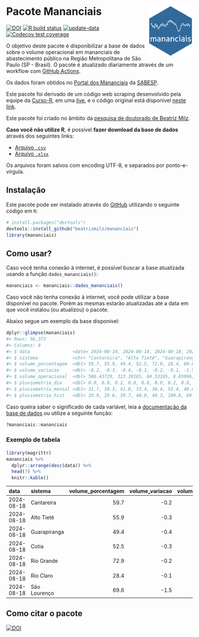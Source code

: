 
<!-- README.md is generated from README.Rmd. Please edit that file -->

# Pacote Mananciais <img src="man/figures/hexlogo.png" align="right" width = "120px"/>

<!-- badges: start -->

[![DOI](https://zenodo.org/badge/DOI/10.5281/zenodo.4733056.svg)](https://doi.org/10.5281/zenodo.4733056)
[![R build
status](https://github.com/beatrizmilz/mananciais/workflows/R-CMD-check/badge.svg)](https://github.com/beatrizmilz/mananciais/actions)
[![update-data](https://github.com/beatrizmilz/mananciais/actions/workflows/2-update_data.yaml/badge.svg)](https://github.com/beatrizmilz/mananciais/actions/workflows/2-update_data.yaml)
[![Codecov test
coverage](https://codecov.io/gh/beatrizmilz/mananciais/branch/master/graph/badge.svg)](https://codecov.io/gh/beatrizmilz/mananciais?branch=master)
<!-- badges: end -->

O objetivo deste pacote é disponibilizar a base de dados sobre o volume
operacional em mananciais de abastecimento público na Região
Metropolitana de São Paulo (SP - Brasil). O pacote é atualizado
diariamente através de um workflow com [GitHub
Actions](https://github.com/beatrizmilz/mananciais/actions).

Os dados foram obtidos no [Portal dos
Mananciais](http://mananciais.sabesp.com.br/Situacao) da
[SABESP](http://site.sabesp.com.br/site/Default.aspx).

Este pacote foi derivado de um código web scraping desenvolvido pela
equipe da [Curso-R](https://www.curso-r.com/), em uma
[live](https://youtu.be/jvZIxrMmOcQ), e o código original está
disponível [neste
link](https://github.com/curso-r/lives/blob/master/drafts/20200730_scraper_sabesp.R).

Este pacote foi criado no âmbito da [pesquisa de doutorado de Beatriz
Milz](https://beatrizmilz.github.io/tese/).

**Caso você não utilize R**, é possível **fazer download da base de
dados** através dos seguintes links:

- [Arquivo
  `.csv`](https://github.com/beatrizmilz/mananciais/raw/master/inst/extdata/mananciais.csv)
- [Arquivo
  `.xlsx`](https://github.com/beatrizmilz/mananciais/blob/master/inst/extdata/mananciais.xlsx?raw=true)

Os arquivos foram salvos com encoding UTF-8, e separados por
ponto-e-vírgula.

## Instalação

Este pacote pode ser instalado através do [GitHub](https://github.com/)
utilizando o seguinte código em `R`:

``` r
# install.packages("devtools")
devtools::install_github("beatrizmilz/mananciais")
library(mananciais)
```

## Como usar?

Caso você tenha conexão à internet, é possível buscar a base atualizada
usando a função `dados_mananciais()`:

``` r
mananciais <- mananciais::dados_mananciais() 
```

Caso você não tenha conexão à internet, você pode utilizar a base
disponível no pacote. Porém as mesmas estarão atualizadas até a data em
que você instalou (ou atualizou) o pacote.

Abaixo segue um exemplo da base disponível:

``` r
dplyr::glimpse(mananciais)
#> Rows: 56,373
#> Columns: 8
#> $ data                <date> 2024-08-18, 2024-08-18, 2024-08-18, 2024-08-18, 2…
#> $ sistema             <chr> "Cantareira", "Alto Tietê", "Guarapiranga", "Cotia…
#> $ volume_porcentagem  <dbl> 59.7, 55.9, 49.4, 52.5, 72.9, 28.4, 69.6, 59.9, 56…
#> $ volume_variacao     <dbl> -0.2, -0.3, -0.4, -0.3, -0.2, -0.1, -1.5, -0.1, -0…
#> $ volume_operacional  <dbl> 586.43729, 313.39165, 84.53105, 8.65996, 81.72582,…
#> $ pluviometria_dia    <dbl> 0.0, 0.0, 0.2, 0.0, 0.0, 0.0, 0.2, 0.0, 0.1, 0.0, …
#> $ pluviometria_mensal <dbl> 31.7, 30.3, 41.0, 33.4, 38.4, 53.4, 40.0, 31.7, 30…
#> $ pluviometria_hist   <dbl> 33.9, 29.6, 39.7, 40.0, 48.3, 100.6, 60.8, 33.9, 2…
```

Caso queira saber o significado de cada variável, leia a [documentação
da base de
dados](https://beatrizmilz.github.io/mananciais/reference/mananciais.html)
ou utilize a seguinte função:

``` r
?mananciais::mananciais
```

### Exemplo de tabela

``` r
library(magrittr)
mananciais %>% 
  dplyr::arrange(desc(data)) %>% 
  head(7) %>%
  knitr::kable()
```

| data       | sistema      | volume_porcentagem | volume_variacao | volume_operacional | pluviometria_dia | pluviometria_mensal | pluviometria_hist |
|:-----------|:-------------|-------------------:|----------------:|-------------------:|-----------------:|--------------------:|------------------:|
| 2024-08-18 | Cantareira   |               59.7 |            -0.2 |          586.43729 |              0.0 |                31.7 |              33.9 |
| 2024-08-18 | Alto Tietê   |               55.9 |            -0.3 |          313.39165 |              0.0 |                30.3 |              29.6 |
| 2024-08-18 | Guarapiranga |               49.4 |            -0.4 |           84.53105 |              0.2 |                41.0 |              39.7 |
| 2024-08-18 | Cotia        |               52.5 |            -0.3 |            8.65996 |              0.0 |                33.4 |              40.0 |
| 2024-08-18 | Rio Grande   |               72.9 |            -0.2 |           81.72582 |              0.0 |                38.4 |              48.3 |
| 2024-08-18 | Rio Claro    |               28.4 |            -0.1 |            3.87956 |              0.0 |                53.4 |             100.6 |
| 2024-08-18 | São Lourenço |               69.6 |            -1.5 |           61.83341 |              0.2 |                40.0 |              60.8 |

## Como citar o pacote

[![DOI](https://zenodo.org/badge/DOI/10.5281/zenodo.4733056.svg)](https://doi.org/10.5281/zenodo.4733056)
